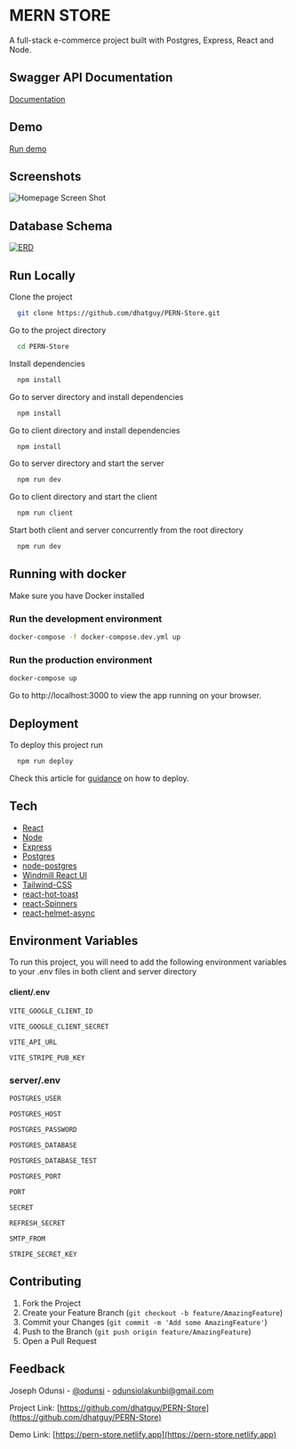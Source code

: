 
# MERN STORE

A full-stack e-commerce project built with Postgres, Express, React and Node.

## Swagger API Documentation

[Documentation](https://pern-store.onrender.com/api/docs/)

## Demo

[Run demo](https://pern-store.netlify.app)

## Screenshots

![Homepage Screen Shot](https://user-images.githubusercontent.com/51405947/104136952-a3509100-5399-11eb-94a6-0f9b07fbf1a2.png)

## Database Schema

[![ERD](https://user-images.githubusercontent.com/51405947/133893279-8872c475-85ff-47c4-8ade-7d9ef9e5325a.png)](https://dbdiagram.io/d/5fe320fa9a6c525a03bc19db)

## Run Locally

Clone the project

```bash
  git clone https://github.com/dhatguy/PERN-Store.git
```

Go to the project directory

```bash
  cd PERN-Store
```

Install dependencies

```bash
  npm install
```

Go to server directory and install dependencies

```bash
  npm install
```

Go to client directory and install dependencies

```bash
  npm install
```

Go to server directory and start the server

```bash
  npm run dev
```

Go to client directory and start the client

```bash
  npm run client
```

Start both client and server concurrently from the root directory

```bash
  npm run dev
```

## Running with docker

Make sure you have Docker installed

### Run the development environment

```bash
docker-compose -f docker-compose.dev.yml up
```

### Run the production environment

```bash
docker-compose up
```

Go to http://localhost:3000 to view the app running on your browser.

## Deployment

To deploy this project run

```bash
  npm run deploy
```

Check this article for [guidance](https://dev.to/stlnick/how-to-deploy-a-full-stack-mern-app-with-heroku-netlify-ncb)
on how to deploy.

## Tech

- [React](https://reactjs.org/)
- [Node](https://nodejs.org/en/)
- [Express](http://expressjs.com/)
- [Postgres](https://www.postgresql.org/)
- [node-postgres](https://node-postgres.com/)
- [Windmill React UI](https://windmillui.com/react-ui)
- [Tailwind-CSS](https://tailwindcss.com/)
- [react-hot-toast](https://react-hot-toast.com/docs)
- [react-Spinners](https://www.npmjs.com/package/react-spinners)
- [react-helmet-async](https://www.npmjs.com/package/react-helmet-async)

## Environment Variables

To run this project, you will need to add the following environment variables to your .env files in both client and server directory

#### client/.env

`VITE_GOOGLE_CLIENT_ID`

`VITE_GOOGLE_CLIENT_SECRET`

`VITE_API_URL`

`VITE_STRIPE_PUB_KEY`

### server/.env

`POSTGRES_USER`

`POSTGRES_HOST`

`POSTGRES_PASSWORD`

`POSTGRES_DATABASE`

`POSTGRES_DATABASE_TEST`

`POSTGRES_PORT`

`PORT`

`SECRET`

`REFRESH_SECRET`

`SMTP_FROM`

`STRIPE_SECRET_KEY`

## Contributing

1. Fork the Project
2. Create your Feature Branch (`git checkout -b feature/AmazingFeature`)
3. Commit your Changes (`git commit -m 'Add some AmazingFeature'`)
4. Push to the Branch (`git push origin feature/AmazingFeature`)
5. Open a Pull Request

## Feedback

Joseph Odunsi - [@odunsi](https://twitter.com/_odunsi_) - odunsiolakunbi@gmail.com

Project Link: [https://github.com/dhatguy/PERN-Store](https://github.com/dhatguy/PERN-Store)

Demo Link: [https://pern-store.netlify.app](https://pern-store.netlify.app)
